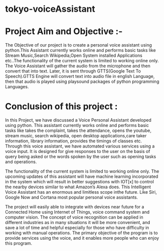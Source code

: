 # tokyo-voiceAssistant

# Project Aim and Objective :- 
The Objective of our project is to create a personal voice assistant using python.This
Assistant currently works online and performs basic tasks like Stream Music,Search
Wikipedia,Open System installed Applications etc..The functionality of the current system
is limited to working online only. The Voice Assistant will gather the audio from the
microphone and then convert that into text. Later, it is sent through GTTS(Google Text To
Speech).GTTS Engine will convert text into audio file in english Language, then that
audio is played using playsound packages of python programming Languages.

# Conclusion of this project :

In this Project, we have discussed a Voice Personal Assistant developed using python.
This assistant currently works online and performs basic tasks like takes the complaint,
takes the attendance, opens the youtube, stream music, search wikipedia, open desktop
applications,care taker information, library information, provides the timings of classes etc.
Through this voice assistant, we have automated various services using a voice input. It is
designed for give responses to the user on the basis of query being asked or the words
spoken by the user such as opening tasks and operations.

The functionality of the current system is limited to working online only. The upcoming
updates of this assistant will have machine learning incorporated in the system which will
result in better suggestions with IOT[x] to control the nearby devices similar to what
Amazon’s Alexa does. This Intelligent Voice Assistant has an enormous and limitless
scope inthe future. Like Siri, Google Now and Cortana most popular personal voice
assistants.

The project will easily able to integrate with devices near future for a Connected Home
using Internet of Things, voice command system and computer vision. The concept of
voice recognition can be applied in different industries as in many situations it will be more
convenient, and save a lot of time and helpful especially for those who have difficulty in
working with manual operations. The primary objective of the program is to provide
services using the voice, and it enables more people who can enjoy this program.
